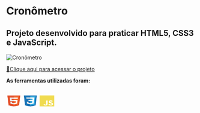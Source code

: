 ## <h1>Cronômetro</h1>
<h2>Projeto desenvolvido para praticar HTML5, CSS3 e JavaScript.</h2>

<img align="center" alt="Cronômetro" src="https://i.postimg.cc/ZnPnG7wy/projeto-cronometro.png">

[🔗Clique aqui para acessar o projeto](https://davivieira10.github.io/cronometro/)

<b>As ferramentas utilizadas foram:</b>
<div style="display: inline_block"><br>
  <img align="center" alt="Davi-HTML" height="30" width="40" src="https://raw.githubusercontent.com/devicons/devicon/master/icons/html5/html5-original.svg">
  <img align="center" alt="Davi-CSS" height="30" width="40" src="https://raw.githubusercontent.com/devicons/devicon/master/icons/css3/css3-original.svg">
  <img align="center" alt="Davi-Js" height="30" width="40" src="https://raw.githubusercontent.com/devicons/devicon/master/icons/javascript/javascript-plain.svg">
</div>

